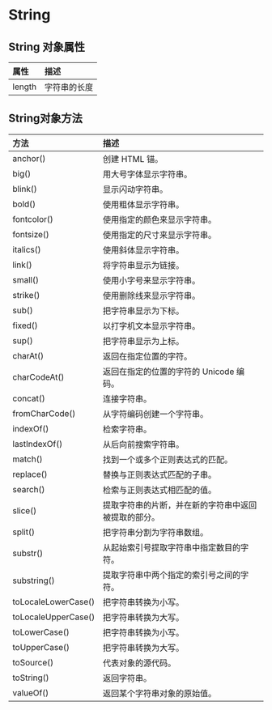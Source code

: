 # String

## String 对象属性

| 属性 | 描述 |
| :--- | :--- |
| length | 字符串的长度 |

## String对象方法

| 方法 | 描述 |
| :--- | :--- |
| anchor\(\) | 创建 HTML 锚。 |
| big\(\) | 用大号字体显示字符串。 |
| blink\(\) | 显示闪动字符串。 |
| bold\(\) | 使用粗体显示字符串。 |
| fontcolor\(\) | 使用指定的颜色来显示字符串。 |
| fontsize\(\) | 使用指定的尺寸来显示字符串。 |
| italics\(\) | 使用斜体显示字符串。 |
| link\(\) | 将字符串显示为链接。 |
| small\(\) | 使用小字号来显示字符串。 |
| strike\(\) | 使用删除线来显示字符串。 |
| sub\(\) | 把字符串显示为下标。 |
| fixed\(\) | 以打字机文本显示字符串。 |
| sup\(\) | 把字符串显示为上标。 |
| charAt\(\) | 返回在指定位置的字符。 |
| charCodeAt\(\) | 返回在指定的位置的字符的 Unicode 编码。 |
| concat\(\) | 连接字符串。 |
| fromCharCode\(\) | 从字符编码创建一个字符串。 |
| indexOf\(\) | 检索字符串。 |
| lastIndexOf\(\) | 从后向前搜索字符串。 |
| match\(\) | 找到一个或多个正则表达式的匹配。 |
| replace\(\) | 替换与正则表达式匹配的子串。 |
| search\(\) | 检索与正则表达式相匹配的值。 |
| slice\(\) | 提取字符串的片断，并在新的字符串中返回被提取的部分。 |
| split\(\) | 把字符串分割为字符串数组。 |
| substr\(\) | 从起始索引号提取字符串中指定数目的字符。 |
| substring\(\) | 提取字符串中两个指定的索引号之间的字符。 |
| toLocaleLowerCase\(\) | 把字符串转换为小写。 |
| toLocaleUpperCase\(\) | 把字符串转换为大写。 |
| toLowerCase\(\) | 把字符串转换为小写。 |
| toUpperCase\(\) | 把字符串转换为大写。 |
| toSource\(\) | 代表对象的源代码。 |
| toString\(\) | 返回字符串。 |
| valueOf\(\) | 返回某个字符串对象的原始值。 |



